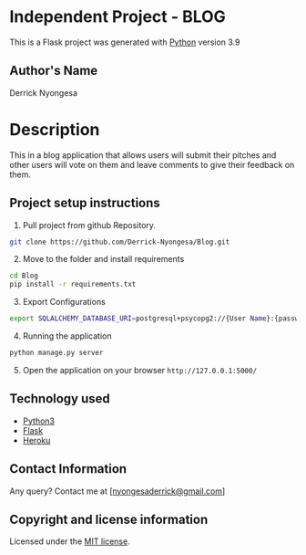 # Independent Project - BLOG

This is a Flask project was generated with [Python](https://www.python.org/) version 3.9


## Author's Name
Derrick Nyongesa


# Description
This in a blog application that allows users will submit their pitches and other users will vote on them and leave comments to give their feedback on them.


## Project setup instructions
1. Pull project from github Repository.

```bash
git clone https://github.com/Derrick-Nyongesa/Blog.git
``` 
2. Move to the folder and install requirements
  ```bash
  cd Blog
  pip install -r requirements.txt
  ```
3. Export Configurations
  ```bash
  export SQLALCHEMY_DATABASE_URI=postgresql+psycopg2://{User Name}:{password}@localhost/{database name}
  ```
4. Running the application
  ```bash
  python manage.py server
  ```
5. Open the application on your browser `http://127.0.0.1:5000/`


## Technology used
* [Python3](https://www.python.org/)
* [Flask](http://flask.pocoo.org/)
* [Heroku](https://heroku.com)


## Contact Information 
Any query? Contact me at [nyongesaderrick@gmail.com]


## Copyright and license information
Licensed under the [MIT license](LICENSE).